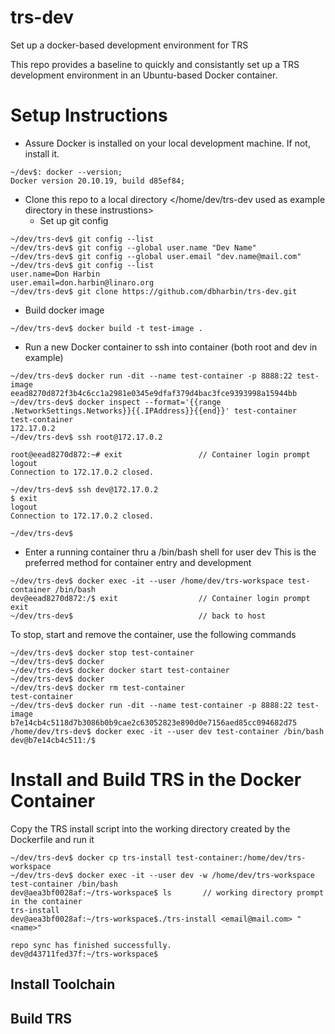 # trs-dev
Set up a docker-based development environment for TRS

This repo provides a baseline to quickly and consistantly set up a TRS development environment in an Ubuntu-based Docker container.

# Setup Instructions

* Assure Docker is installed on your local development machine. If not, install it. 
```
~/dev$: docker --version;
Docker version 20.10.19, build d85ef84;
```

* Clone this repo to a local directory </home/dev/trs-dev used as example directory in these instrustions>
  * Set up git config
```
~/dev/trs-dev$ git config --list
~/dev/trs-dev$ git config --global user.name "Dev Name"
~/dev/trs-dev$ git config --global user.email "dev.name@mail.com"
~/dev/trs-dev$ git config --list
user.name=Don Harbin
user.email=don.harbin@linaro.org
~/dev/trs-dev$ git clone https://github.com/dbharbin/trs-dev.git
```
* Build docker image 
```
~/dev/trs-dev$ docker build -t test-image .
```
* Run a new Docker container to ssh into container (both root and dev in example)
```
~/dev/trs-dev$ docker run -dit --name test-container -p 8888:22 test-image
eead8270d872f3b4c6cc1a2981e0345e9dfaf379d4bac3fce9393998a15944bb
~/dev/trs-dev$ docker inspect --format='{{range .NetworkSettings.Networks}}{{.IPAddress}}{{end}}' test-container
test-container
172.17.0.2
~/dev/trs-dev$ ssh root@172.17.0.2

root@eead8270d872:~# exit                 // Container login prompt
logout
Connection to 172.17.0.2 closed.

~/dev/trs-dev$ ssh dev@172.17.0.2
$ exit
logout
Connection to 172.17.0.2 closed.

~/dev/trs-dev$
```

* Enter a running container thru a /bin/bash shell for user dev
This is the preferred method for container entry and development
```
~/dev/trs-dev$ docker exec -it --user /home/dev/trs-workspace test-container /bin/bash
dev@eead8270d872:/$ exit                  // Container login prompt
exit
~/dev/trs-dev$                            // back to host   
```
To stop, start and remove the container, use the following commands
```
~/dev/trs-dev$ docker stop test-container
~/dev/trs-dev$ docker 
~/dev/trs-dev$ docker docker start test-container
~/dev/trs-dev$ docker 
~/dev/trs-dev$ docker rm test-container
test-container
~/dev/trs-dev$ docker run -dit --name test-container -p 8888:22 test-image
b7e14cb4c5118d7b3086b0b9cae2c63052823e890d0e7156aed85cc094682d75
/home/dev/trs-dev$ docker exec -it --user dev test-container /bin/bash
dev@b7e14cb4c511:/$
```

# Install and Build TRS in the Docker Container 

Copy the TRS install script into the working directory created by the Dockerfile and run it
```
~/dev/trs-dev$ docker cp trs-install test-container:/home/dev/trs-workspace
~/dev/trs-dev$ docker exec -it --user dev -w /home/dev/trs-workspace test-container /bin/bash
dev@aea3bf0028af:~/trs-workspace$ ls       // working directory prompt in the container
trs-install 
dev@aea3bf0028af:~/trs-workspace$./trs-install <email@mail.com> "<name>"

repo sync has finished successfully.
dev@d43711fed37f:~/trs-workspace$ 
```

## Install Toolchain


## Build TRS


